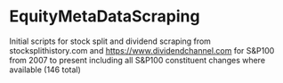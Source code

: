 # EquityMetaDataScraping
Initial scripts for stock split and dividend scraping from stocksplithistory.com and https://www.dividendchannel.com for S&amp;P100 from 2007 to present including all S&amp;P100 constituent changes where available (146 total)
